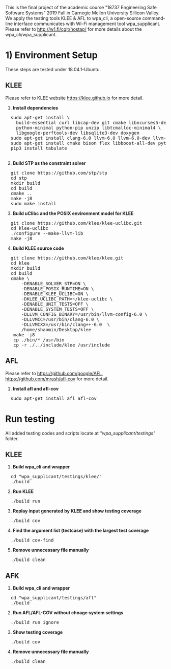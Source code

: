 This is the final project of the academic course "18737 Engineering Safe Software Systems" 2019 Fall in 
Carnegie Mellon University Sillicon Valley. We apply the testing tools KLEE & AFL to wpa_cli, a open-source 
command-line interface communicates with Wi-Fi management tool wpa_supplicant. 
Please refer to http://w1.fi/cgit/hostap/ for more details about the wpa_cli/wpa_supplicant.


# 1) Environment Setup
These steps are tested under 18.04.1-Ubuntu.

## KLEE

Please refer to KLEE website https://klee.github.io for more detail.

1. **Install dependencies** 

<pre>
  sudo apt-get install \
    build-essential curl libcap-dev git cmake libncurses5-dev \
    python-minimal python-pip unzip libtcmalloc-minimal4 \
    libgoogle-perftools-dev libsqlite3-dev doxygen
  sudo apt-get install clang-6.0 llvm-6.0 llvm-6.0-dev llvm-6.0-tools
  sudo apt-get install cmake bison flex libboost-all-dev python perl minisat
  pip3 install tabulate
  
</pre>

2. **Build STP as the constraint solver**

<pre>
  git clone https://github.com/stp/stp
  cd stp
  mkdir build
  cd build
  cmake ..
  make -j8
  sudo make install
</pre>

3. **Build uClibc and the POSIX environment model for KLEE**

<pre>
  git clone https://github.com/klee/klee-uclibc.git
  cd klee-uclibc
  ./configure --make-llvm-lib
  make -j8
</pre>

4. **Build KLEE source code**

<pre>
  git clone https://github.com/klee/klee.git
  cd klee
  mkdir build
  cd build
  cmake \
      -DENABLE_SOLVER_STP=ON \
      -DENABLE_POSIX_RUNTIME=ON \
      -DENABLE_KLEE_UCLIBC=ON \
      -DKLEE_UCLIBC_PATH=~/klee-uclibc \
      -DENABLE_UNIT_TESTS=OFF \
      -DENABLE_SYSTEM_TESTS=OFF \
      -DLLVM_CONFIG_BINARY=/usr/bin/llvm-config-6.0 \
      -DLLVMCC=/usr/bin/clang-6.0 \
      -DLLVMCXX=/usr/bin/clang++-6.0  \
      /home/shaomin/Desktop/klee
   make -j8
   cp ./bin/* /usr/bin
   cp -r ./../include/klee /usr/include
</pre>

## AFL
Please refer to https://github.com/google/AFL, https://github.com/mrash/afl-cov for more detail.
1. **Install afl and afl-cov**

<pre>
  sudo apt-get install afl afl-cov
</pre>

# Run testing

All added testing codes and scripts locate at *"wpa_supplicant/testings"* folder. 

## KLEE
1. **Build wpa_cli and wrapper**

<pre>
  cd "wpa_supplicant/testings/klee/"
  ./build
</pre>

2. **Run KLEE**

<pre>
  ./build run 
</pre>

3. **Replay input generated by KLEE and show testing coverage**

<pre>
  ./build cov
</pre>

4. **Find the argument list (testcase) with the largest test coverage**

<pre>
  ./build cov-find <klee-output:default is klee-last> 
</pre>

5. **Remove unnecessary file manually**

<pre>
  ./build clean 
</pre>

## AFK
1. **Build wpa_cli and wrapper**

<pre>
  cd "wpa_supplicant/testings/afl"
  ./build
</pre>

2. **Run AFL/AFL-COV without chnage system settings**

<pre>
  ./build run ignore
</pre>

3. **Show testing coverage**

<pre>
  ./build cov
</pre>

4. **Remove unnecessary file manually**

<pre>
  ./build clean 
</pre>

